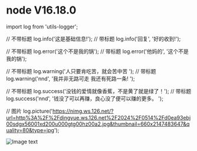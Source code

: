 # node V16.18.0


import log from 'utils-logger';

// 不带标题
log.info('这是基础信息!');
// 带标题
log.info('回复', '好的收到!');
 
// 不带标题
log.error('这个不是我的锅');
// 带标题
log.error('他妈的', '这个不是我的锅');
 
// 不带标题
log.warning('人只要肯吃苦，就会苦中苦 ');
// 带标题
log.warning('nnd', '我并非无路可走 我还有死路一条! ');
 
// 不带标题
log.success('没钱的爱情就像香蕉，不是黄了就是绿了！');
// 带标题
log.success('nnd', '钱没了可以再赚，良心没了便可以赚的更多。 ');

// 图片
log.picture('https://nimg.ws.126.net/?url=http%3A%2F%2Fdingyue.ws.126.net%2F2024%2F0514%2Fd0ea93ebj00sdgx56001xd200u000gtg00hz00a2.jpg&thumbnail=660x2147483647&quality=80&type=jpg');


![Image text](https://gitee.com/zhanggenyuan/utils-logger/blob/master/src/assets/logger2.png)